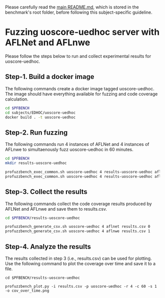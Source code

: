 Please carefully read the [main README.md](../../../README.md), which is stored in the benchmark's root folder, before following this subject-specific guideline.

# Fuzzing uoscore-uedhoc server with AFLNet and AFLnwe
Please follow the steps below to run and collect experimental results for uoscore-uedhoc.

## Step-1. Build a docker image
The following commands create a docker image tagged uoscore-uedhoc. The image should have everything available for fuzzing and code coverage calculation.

```bash
cd $PFBENCH
cd subjects/EDHOC/uoscore-uedhoc
docker build . -t uoscore-uedhoc
```

## Step-2. Run fuzzing
The following commands run 4 instances of AFLNet and 4 instances of AFLnwe to simultaenously fuzz uoscore-uedhoc in 60 minutes.

```bash
cd $PFBENCH
mkdir results-uoscore-uedhoc

profuzzbench_exec_common.sh uoscore-uedhoc 4 results-uoscore-uedhoc aflnet out-uoscore-uedhoc-aflnet "-P COAP -m none -D 50000 -q 3 -s 3 -R -E -K -W 10" 3600 5 &
profuzzbench_exec_common.sh uoscore-uedhoc 4 results-uoscore-uedhoc aflnwe out-uoscore-uedhoc-aflnwe "-D 50000 -K -W 10" 3600 5
```

## Step-3. Collect the results
The following commands collect the  code coverage results produced by AFLNet and AFLnwe and save them to results.csv.

```bash
cd $PFBENCH/results-uoscore-uedhoc

profuzzbench_generate_csv.sh uoscore-uedhoc 4 aflnet results.csv 0
profuzzbench_generate_csv.sh uoscore-uedhoc 4 aflnwe results.csv 1
```

## Step-4. Analyze the results
The results collected in step 3 (i.e., results.csv) can be used for plotting. Use the following command to plot the coverage over time and save it to a file.

```
cd $PFBENCH/results-uoscore-uedhoc

profuzzbench_plot.py -i results.csv -p uoscore-uedhoc -r 4 -c 60 -s 1 -o cov_over_time.png
```
